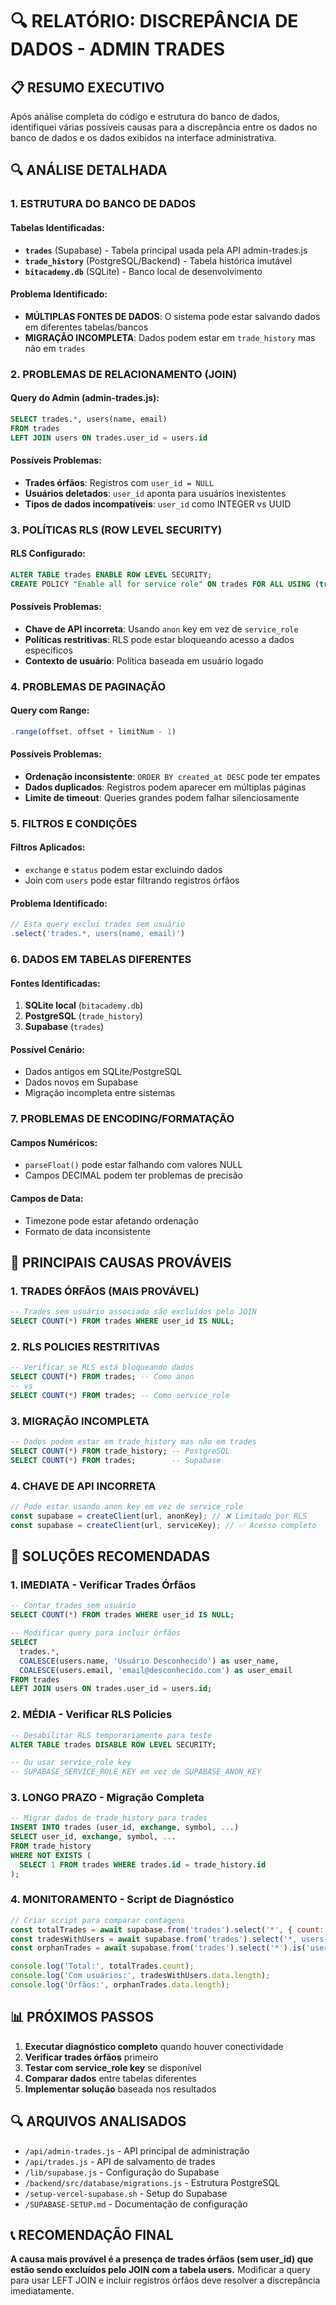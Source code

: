 # 🔍 RELATÓRIO: DISCREPÂNCIA DE DADOS - ADMIN TRADES

## 📋 RESUMO EXECUTIVO

Após análise completa do código e estrutura do banco de dados, identifiquei várias possíveis causas para a discrepância entre os dados no banco de dados e os dados exibidos na interface administrativa.

## 🔍 ANÁLISE DETALHADA

### 1. **ESTRUTURA DO BANCO DE DADOS**

#### Tabelas Identificadas:
- **`trades`** (Supabase) - Tabela principal usada pela API admin-trades.js
- **`trade_history`** (PostgreSQL/Backend) - Tabela histórica imutável
- **`bitacademy.db`** (SQLite) - Banco local de desenvolvimento

#### Problema Identificado:
- **MÚLTIPLAS FONTES DE DADOS**: O sistema pode estar salvando dados em diferentes tabelas/bancos
- **MIGRAÇÃO INCOMPLETA**: Dados podem estar em `trade_history` mas não em `trades`

### 2. **PROBLEMAS DE RELACIONAMENTO (JOIN)**

#### Query do Admin (admin-trades.js):
```sql
SELECT trades.*, users(name, email) 
FROM trades 
LEFT JOIN users ON trades.user_id = users.id
```

#### Possíveis Problemas:
- **Trades órfãos**: Registros com `user_id = NULL`
- **Usuários deletados**: `user_id` aponta para usuários inexistentes
- **Tipos de dados incompatíveis**: `user_id` como INTEGER vs UUID

### 3. **POLÍTICAS RLS (ROW LEVEL SECURITY)**

#### RLS Configurado:
```sql
ALTER TABLE trades ENABLE ROW LEVEL SECURITY;
CREATE POLICY "Enable all for service role" ON trades FOR ALL USING (true);
```

#### Possíveis Problemas:
- **Chave de API incorreta**: Usando `anon` key em vez de `service_role`
- **Políticas restritivas**: RLS pode estar bloqueando acesso a dados específicos
- **Contexto de usuário**: Política baseada em usuário logado

### 4. **PROBLEMAS DE PAGINAÇÃO**

#### Query com Range:
```javascript
.range(offset, offset + limitNum - 1)
```

#### Possíveis Problemas:
- **Ordenação inconsistente**: `ORDER BY created_at DESC` pode ter empates
- **Dados duplicados**: Registros podem aparecer em múltiplas páginas
- **Limite de timeout**: Queries grandes podem falhar silenciosamente

### 5. **FILTROS E CONDIÇÕES**

#### Filtros Aplicados:
- `exchange` e `status` podem estar excluindo dados
- Join com `users` pode estar filtrando registros órfãos

#### Problema Identificado:
```javascript
// Esta query exclui trades sem usuário
.select('trades.*, users(name, email)')
```

### 6. **DADOS EM TABELAS DIFERENTES**

#### Fontes Identificadas:
1. **SQLite local** (`bitacademy.db`)
2. **PostgreSQL** (`trade_history`)
3. **Supabase** (`trades`)

#### Possível Cenário:
- Dados antigos em SQLite/PostgreSQL
- Dados novos em Supabase
- Migração incompleta entre sistemas

### 7. **PROBLEMAS DE ENCODING/FORMATAÇÃO**

#### Campos Numéricos:
- `parseFloat()` pode estar falhando com valores NULL
- Campos DECIMAL podem ter problemas de precisão

#### Campos de Data:
- Timezone pode estar afetando ordenação
- Formato de data inconsistente

## 🚨 PRINCIPAIS CAUSAS PROVÁVEIS

### 1. **TRADES ÓRFÃOS (MAIS PROVÁVEL)**
```sql
-- Trades sem usuário associado são excluídos pelo JOIN
SELECT COUNT(*) FROM trades WHERE user_id IS NULL;
```

### 2. **RLS POLICIES RESTRITIVAS**
```sql
-- Verificar se RLS está bloqueando dados
SELECT COUNT(*) FROM trades; -- Como anon
-- vs
SELECT COUNT(*) FROM trades; -- Como service_role
```

### 3. **MIGRAÇÃO INCOMPLETA**
```sql
-- Dados podem estar em trade_history mas não em trades
SELECT COUNT(*) FROM trade_history; -- PostgreSQL
SELECT COUNT(*) FROM trades;        -- Supabase
```

### 4. **CHAVE DE API INCORRETA**
```javascript
// Pode estar usando anon key em vez de service_role
const supabase = createClient(url, anonKey); // ❌ Limitado por RLS
const supabase = createClient(url, serviceKey); // ✅ Acesso completo
```

## 🔧 SOLUÇÕES RECOMENDADAS

### 1. **IMEDIATA - Verificar Trades Órfãos**
```sql
-- Contar trades sem usuário
SELECT COUNT(*) FROM trades WHERE user_id IS NULL;

-- Modificar query para incluir órfãos
SELECT 
  trades.*,
  COALESCE(users.name, 'Usuário Desconhecido') as user_name,
  COALESCE(users.email, 'email@desconhecido.com') as user_email
FROM trades 
LEFT JOIN users ON trades.user_id = users.id;
```

### 2. **MÉDIA - Verificar RLS Policies**
```sql
-- Desabilitar RLS temporariamente para teste
ALTER TABLE trades DISABLE ROW LEVEL SECURITY;

-- Ou usar service_role key
-- SUPABASE_SERVICE_ROLE_KEY em vez de SUPABASE_ANON_KEY
```

### 3. **LONGO PRAZO - Migração Completa**
```sql
-- Migrar dados de trade_history para trades
INSERT INTO trades (user_id, exchange, symbol, ...)
SELECT user_id, exchange, symbol, ...
FROM trade_history
WHERE NOT EXISTS (
  SELECT 1 FROM trades WHERE trades.id = trade_history.id
);
```

### 4. **MONITORAMENTO - Script de Diagnóstico**
```javascript
// Criar script para comparar contagens
const totalTrades = await supabase.from('trades').select('*', { count: 'exact' });
const tradesWithUsers = await supabase.from('trades').select('*, users(*)');
const orphanTrades = await supabase.from('trades').select('*').is('user_id', null);

console.log('Total:', totalTrades.count);
console.log('Com usuários:', tradesWithUsers.data.length);
console.log('Órfãos:', orphanTrades.data.length);
```

## 📊 PRÓXIMOS PASSOS

1. **Executar diagnóstico completo** quando houver conectividade
2. **Verificar trades órfãos** primeiro
3. **Testar com service_role key** se disponível
4. **Comparar dados** entre tabelas diferentes
5. **Implementar solução** baseada nos resultados

## 🔍 ARQUIVOS ANALISADOS

- `/api/admin-trades.js` - API principal de administração
- `/api/trades.js` - API de salvamento de trades
- `/lib/supabase.js` - Configuração do Supabase
- `/backend/src/database/migrations.js` - Estrutura PostgreSQL
- `/setup-vercel-supabase.sh` - Setup do Supabase
- `/SUPABASE-SETUP.md` - Documentação de configuração

## 📞 RECOMENDAÇÃO FINAL

**A causa mais provável é a presença de trades órfãos (sem user_id) que estão sendo excluídos pelo JOIN com a tabela users.** Modificar a query para usar LEFT JOIN e incluir registros órfãos deve resolver a discrepância imediatamente.